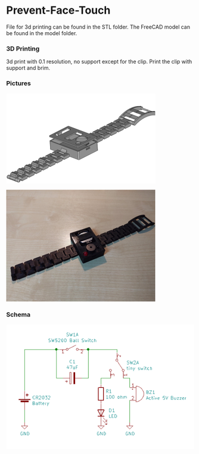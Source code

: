 ﻿# Prevent-Face-Touch

File for 3d printing can be found in the STL folder. The FreeCAD model can be found in the model folder. 

### 3D Printing

3d print with 0.1 resolution, no support except for the clip. Print the clip with support and brim.

### Pictures

![Model](https://github.com/leonvandenbeukel/Prevent-Face-Touch/blob/master/Image/ModelPreview.png)

![Photo](https://github.com/leonvandenbeukel/Prevent-Face-Touch/blob/master/Image/Photo.jpg)

### Schema

![Schema](https://github.com/leonvandenbeukel/Prevent-Face-Touch/blob/master/Schema/Preview.png)
